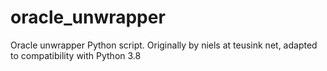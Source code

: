 # oracle_unwrapper
Oracle unwrapper Python script. Originally by niels at teusink net, adapted to compatibility with Python 3.8
